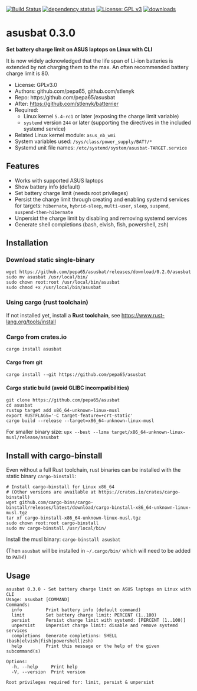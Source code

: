 [![Build Status](https://github.com/pepa65/asusbat/actions/workflows/ci.yml/badge.svg?branch=main)](https://github.com/pepa65/asusbat/actions/workflows/ci.yml)
[![dependency status](https://deps.rs/repo/github/pepa65/asusbat/status.svg)](https://deps.rs/repo/github/pepa65/asusbat)
[![License: GPL v3](https://img.shields.io/badge/License-GPLv3-blue.svg)](https://www.gnu.org/licenses/gpl-3.0)
[![downloads](https://img.shields.io/crates/d/asusbat.svg)](https://crates.io/crates/asusbat)

# asusbat 0.3.0
**Set battery charge limit on ASUS laptops on Linux with CLI**

It is now widely acknowledged that the life span of Li-ion batteries is extended by not charging them to the max.
An often recommended battery charge limit is 80.

* License: GPLv3.0
* Authors: github.com/pepa65, github.com/stlenyk
* Repo: https:/github.com/pepa65/asusbat
* After: https://github.com/stlenyk/batterrier
* Required:
  - Linux kernel `5.4-rc1` or later (exposing the charge limit variable)
  - `systemd` version `244` or later (supporting the directives in the included systemd service)
* Related Linux kernel module: `asus_nb_wmi`
* System variables used: `/sys/class/power_supply/BAT?/*`
* Systemd unit file names: `/etc/systemd/system/asusbat-TARGET.service`

## Features
* Works with supported ASUS laptops
* Show battery info (default)
* Set battery charge limit (needs root privileges)
* Persist the charge limit through creating and enabling systemd services for targets:
  `hibernate`, `hybrid-sleep`, `multi-user`, `sleep`, `suspend`, `suspend-then-hibernate`
* Unpersist the charge limit by disabling and removing systemd services
* Generate shell completions (bash, elvish, fish, powershell, zsh)

## Installation
### Download static single-binary
```
wget https://github.com/pepa65/asusbat/releases/download/0.2.0/asusbat
sudo mv asusbat /usr/local/bin/
sudo chown root:root /usr/local/bin/asusbat
sudo chmod +x /usr/local/bin/asusbat
```

### Using cargo (rust toolchain)
If not installed yet, install a **Rust toolchain**, see https://www.rust-lang.org/tools/install

### Cargo from crates.io
`cargo install asusbat`

#### Cargo from git
`cargo install --git https://github.com/pepa65/asusbat`

#### Cargo static build (avoid GLIBC incompatibilities)
```
git clone https://github.com/pepa65/asusbat
cd asusbat
rustup target add x86_64-unknown-linux-musl
export RUSTFLAGS='-C target-feature=+crt-static'
cargo build --release --target=x86_64-unknown-linux-musl
```

For smaller binary size: `upx --best --lzma target/x86_64-unknown-linux-musl/release/asusbat`

## Install with cargo-binstall
Even without a full Rust toolchain, rust binaries can be installed with the static binary `cargo-binstall`:

```
# Install cargo-binstall for Linux x86_64
# (Other versions are available at https://crates.io/crates/cargo-binstall)
wget github.com/cargo-bins/cargo-binstall/releases/latest/download/cargo-binstall-x86_64-unknown-linux-musl.tgz
tar xf cargo-binstall-x86_64-unknown-linux-musl.tgz
sudo chown root:root cargo-binstall
sudo mv cargo-binstall /usr/local/bin/
```

Install the musl binary: `cargo-binstall asusbat`

(Then `asusbat` will be installed in `~/.cargo/bin/` which will need to be added to `PATH`!)

## Usage
```
asusbat 0.3.0 - Set battery charge limit on ASUS laptops on Linux with CLI
Usage: asusbat [COMMAND]
Commands:
  info         Print battery info (default command)
  limit        Set battery charge limit: PERCENT (1..100)
  persist      Persist charge limit with systemd: [PERCENT (1..100)]
  unpersist    Unpersist charge limit: disable and remove systemd services
  completions  Generate completions: SHELL (bash|elvish|fish|powershell|zsh)
  help         Print this message or the help of the given subcommand(s)

Options:
  -h, --help     Print help
  -V, --version  Print version

Root privileges required for: limit, persist & unpersist
```
